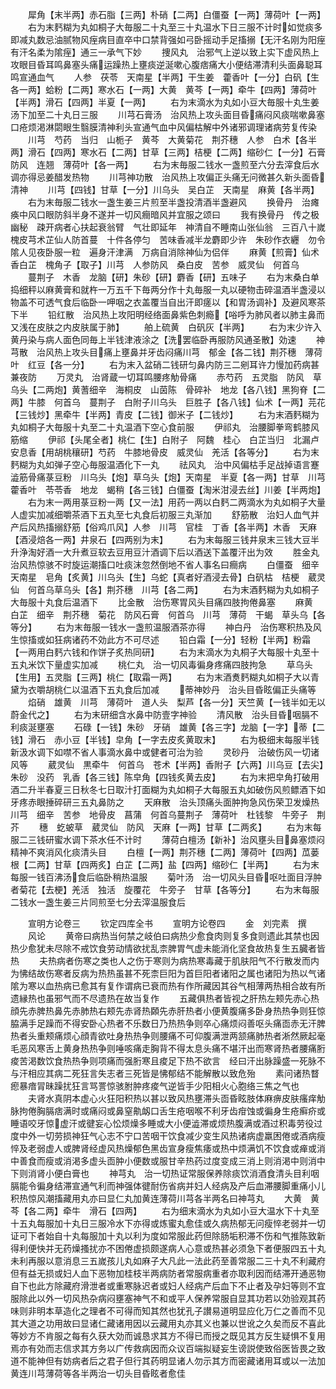 <!-- { "loadSidebar": true } -->
　　犀角【末半两】赤石脂【三两】朴硝【二两】白僵蚕【一两】薄荷叶【一两】
　　右为末麫糊为丸如桐子大毎服二十丸至三十丸温水下日三服不计时如觉痰多即减丸数忌油腻物风痓病目直卒中口禁背强如弓卧摇动手足搐搦【无汗名刚为阳痓有汗名柔为隂痓】通三一承气下妙
　　捜风丸　治邪气上逆以致上实下虚风热上攻眼目昏耳鸣鼻塞头痛运躁热上壅痰逆涎嗽心腹痞痛大小便结滞清利头面鼻聪耳鸣宣通血气
　　人参　茯苓　天南星【半两】干生姜　藿香叶【一分】白矾【生各一两】蛤粉【二两】寒水石【一两】大黄　黄芩【一两】牵牛【四两】薄荷叶【半两】滑石【四两】半夏【一两】
　　右为末滴水为丸如小豆大毎服十丸生姜汤下加至二十丸日三服
　　川芎石膏汤　治风热上攻头面目昏痛闷风痰喘嗽鼻塞口疮烦渇淋閟眼生翳膜清神利头宣通气血中风偏枯解中外诸邪调理诸病劳复传染
　　川芎　芍药　当归　山栀子　黄芩　大黄菊花　荆芥穗　人参　白术【各半两】滑石【四两】寒水石【二两】甘草【三两】桔梗【二两】缩砂仁【一分】石膏　防风　连翘　薄荷叶【各一两】
　　右为末毎服二钱水一盏煎至六分去滓食后水调亦得忌姜醋发热物
　　川芎神功散　治风热上攻偏正头痛无问微甚久新头面昏清神
　　川芎【四钱】甘草【一分】川乌头　吴白芷　天南星　麻黄【各半两】
　　右为末毎服二钱水一盏生姜三片煎至半盏投清酒半盏避风
　　换骨丹　治瘫痪中风口眼防斜半身不遂并一切风癎暗风并宜服之颂曰
　　我有换骨丹　传之极幽秘　疎开病者心扶起衰翁臂　气壮即延年　神清自不睡南山张仙翁　三百八十嵗　槐皮芎术芷仙人防首蔓　十件各停匀　苦味香减半龙麝即少许　朱砂作衣纒　勿令隂人见夜卧服一粒　遍身汗津满　万病自消除神仙为侣伴
　　麻黄【煎膏】仙术　香白芷　槐角子【取子】川芎　人参防风　桑白皮　苦参　威灵仙　何首乌
　　蔓荆子　木香　龙脑【研】朱砂【研】麝香【研】五味子
　　右为末桑白单捣细秤以麻黄膏和就杵一万五千下毎两分作十丸毎服一丸以硬物击碎温酒半盏浸以物盖不可透气食后临卧一呷咽之衣盖覆当自出汗即瘥以【和胃汤调补】及避风寒茶下半
　　铅红散　治风热上攻阳明经络面鼻紫色刺瘾【唂呼为肺风者以肺主鼻而又浅在皮肤之内皮肤属于肺】
　　舶上硫黄　白矾灰【半两】
　　右为末少许入黄丹染与病人面色同毎上半钱津液涂之【洗罢临卧再服防风通圣散】効速
　　神芎散　治风热上攻头目痛上壅鼻并牙齿闷痛川芎　郁金【各二钱】荆芥穗　薄荷叶　红豆【各一分】
　　右为末入盆硝二钱研匀鼻内防三二剜耳许力慢加药病甚兼夜防
　　万灵丸　治肾蔵一切耳鸣腰疼觔骨痛
　　赤芍药　五灵脂　防风　草乌头【二两炮】黄蓍细辛　海桐皮　山茵陈　骨碎补　地龙【各八钱】黑狗脊【二两】牛膝　何首乌　蔓荆子　白附子川乌头　巨胜子【各八钱】仙术【一两】芫花【三钱炒】黑牵牛【半两】青皮【二钱】御米子【二钱炒】
　　右为末酒麫糊为丸如桐子大毎服十丸至二十丸温酒下空心食前服
　　伊祁丸　治腰脚拳弯鹤膝风筋缩
　　伊祁【头尾全者】桃仁【生】白附子　阿魏　桂心　白芷当归　北漏卢　安息香【用胡桃穰研】芍药　牛膝地骨皮　威灵仙　羌活【各等分】
　　右为末麫糊为丸如弹子空心毎服温酒化下一丸
　　祛风丸　治中风偏枯手足战掉语言蹇澁筋骨痛菉豆粉　川乌头【炮】草乌头【炮】天南星　半夏【各一两】甘草　川芎　藿香叶　苓苓香　地龙　蝎稍【各三钱】白僵蚕【淘米泔浸去丝】川姜【半两炮】
　　右为末一两用菉豆粉一两【又一法】用药一两以白麫二两滴水为丸如桐子大量人虚实加减细嚼茶酒下五丸至七丸食后初服三丸渐加
　　舒筋散　治妇人血气并产后风热搐搦舒筋【俗鸡爪风】人参　川芎　官桂　丁香【各半两】木香　天麻【酒浸焙各一两】井泉石【四两别为末】
　　右为末每服三钱井泉末三钱大豆半升浄淘好酒一大升煮豆软去豆用豆汁酒调下后以酒送下盖覆汗出为效
　　胜金丸　治风热惊骇不时旋运潮搐口吐痰沫忽然倒地不省人事名曰癎病
　　白僵蚕　细辛　天南星　皂角【炙黄】川乌头【生】乌蛇【真者好酒浸去骨】白矾枯　桔梗　葳灵仙　何首乌草乌头【各】荆芥穗　川芎【各二两】
　　右为末酒麫糊为丸如桐子大毎服十丸食后温酒下
　　比金散　治伤寒胃风头目痛四肢拘倦鼻塞
　　麻黄　白芷　细辛　荆芥穗　菊花　防风石膏　何首乌　川芎　薄荷　干蝎　草头乌【各等分】
　　右为末毎服一钱水一盏煎温服酒茶亦得
　　神白丹　治伤寒积热及风生惊搐或如狂病诸药不効此方不可尽述
　　铅白霜【一分】轻粉【半两】粉霜【一两用白麫六钱和作饼子炙热同研】
　　右为末滴水为丸桐子大每服十丸至十五丸米饮下量虚实加减
　　桃仁丸　治一切风毒徧身疼痛四肢拘急
　　草乌头【生用】五灵脂【三两】桃仁【取霜一两】
　　右为末酒煑麫糊丸如桐子大以青黛为衣嚼胡桃仁以温酒下五丸食后加减
　　蒂神妙丹　治头目昏眩偏正头痛等
　　焰硝　雄黄　川芎　薄荷叶　道人头　梨芦【各一分】天竺黄【一钱半如无以蔚金代之】
　　右为末研细含水鼻中防壹字神验
　　清风散　治头目昏咽膈不利痰涎壅塞
　　石碌【一钱】朱砂　牙硝　雄黄【各三字】龙脑【一字】蒂【二钱】滑石　赤小豆【半钱】皁角【一字去皮炙黄取末】
　　右为极细末每服半钱新汲水调下如噤不省人事滴水鼻中或健者可治为验
　　灵砂丹　治破伤风一切诸风等
　　葳灵仙　黒牵牛　何首乌　苍术【半两】香附子【六两】川乌豆【去尖】朱砂　没药　乳香【各三钱】陈皁角【四钱炙黄去皮】
　　右为末把皁角打破用酒二升半春夏三日秋冬七日取汁打面糊为丸如桐子大每服五丸如破伤风煎鳔酒下如牙疼赤眼捶碎研三五丸鼻防之
　　天麻散　治头顶痛头面肿拘急风伤荣卫发燥热川芎　细辛　苦参　地骨皮　菖蒲　何首乌蔓荆子　薄荷叶　杜钱黎　牛旁子　荆芥
　　穗　虼蚾草　葳灵仙　防风　天麻【一两】甘草【二两炙】
　　右为末每服二三钱研蜜水调下茶水任不计时
　　薄荷白檀汤【新补】治风壅头目鼻塞烦闷精神不爽消风化痰清头目
　　白檀【一两】荆芥穗【二两】薄荷叶【四两】苽蒌根【二两】甘草【四两炙】白芷【二两】盐【四两】缩砂仁【半两】
　　右为末每服一钱百沸汤食后临卧稍热温服
　　菊叶汤　治一切风头目昏呕吐面目浮肿者菊花【去梗】羌活　独活　旋覆花　牛旁子　甘草【各等分】
　　右为末每服二钱水一盏生姜三片同煎至七分去滓温服食后






　　宣明方论卷三
　　钦定四库全书
　　宣明方论卷四
　　金　刘完素　撰
　　风论
　　黄帝曰病热当何禁之岐伯曰病热少愈食肉则复多食则遗此其禁也因热少愈犹未尽除不戒饮食劳动情欲扰乱柰脾胃气虚未能消化坚食故热复生五臓者皆热
　　夫热病者伤寒之类也人之伤于寒则为病热寒毒藏于肌肤阳气不行散发而内为怫结故伤寒者反病为热热虽甚不死柰巨阳为首巨阳者诸阳之属也诸阳为热以气诸隂为寒以血热病已愈其有复作谓病已衰而热有作所藏因其谷气相薄两热相合故有所遗縁热也虽邪气而不尽遗热在故当复作
　　五藏俱热者皆视之肝热左颊先赤心热顔先赤脾热鼻先赤肺热右颊先赤肾热頥先赤肝热者小便黄腹痛多卧身热热争则狂惊脇满手足躁而不得安卧心热者不乐数日乃热热争则卒心痛烦闷善呕头痛靣赤无汗脾热者头重颊痛烦心顔青欲吐身热热争则腰痛不可仰腹满泄两颔痛肺热者淅然厥起毫毛恶风寒舌上黄身热热争则唾咳痛走胸背不得太息头痛不堪汗出而寒肾热者腰痛胻痠苦渇数饮食热热争则项痛而强胻寒且痠足下热不欲言　经曰汗出脉躁盛一死脉不与汗相应其病二死狂言失志者三死皆是怫郁结不能解散以致危殆
　　素问诸热瞀瘛暴瘖冐昧躁扰狂言骂詈惊骇胕肿疼痠气逆皆手少阳相火心胞络三焦之气也
　　夫肾水真阴本虚心火狂阳积热以甚以致风热壅滞头靣昏眩肢体麻痹皮肤瘙痒觔脉拘倦胸膈痞满时或痛闷或鼻窒鼽衂口舌生疮咽喉不利牙齿疳蚀或徧身生疮癣疥或睡语咬牙惊虚汗或徤妄心忪烦燥多睡或大小便澁滞或烦热腹满或酒过积毒劳役过度中外一切劳损神狂气心志不宁口苦咽干饮食减少变生风热诸病虚羸困倦或酒病瘦悴及老弱虚人或脾肾经虚风热燥郁色黑齿宣身瘦焦痿或热中烦满饥不饮食或瘅或消中善食而瘦或消渇多虚头靣肿小便数或服甘辛热药过度变成三消上则消渇中则消中下则消肾小便白膏也
　　神芎丸　治一切热证常服保养除痰饮消酒食清头目利咽膈能令徧身结滞宣通气利而神强体徤耐伤省病并妇人经病及产后血滞腰脚重痛小儿积热惊风潮搐藏用丸亦曰显仁丸加黄连薄荷川芎各半两名曰神芎丸
　　大黄　黄芩【各二两】牵牛　滑石【四两】
　　右为细末滴水为丸如小豆大温水下十丸至十五丸每服加十丸日三服冷水下亦得或炼蜜丸愈佳或久病热郁无问瘦悴老弱并一切证可下者始自十丸每服加十丸以利为度如常服此药但除肠垢积滞不伤和气推陈致新得利便快并无药燥搔扰亦不困倦虚损颇遂病人心意或热甚必须急下者便服四五十丸未利再服以意消息三五嵗孩儿丸如麻子大凡此一法此药至善常服二三十丸不利藏府但有益无损或妇人血下恶物加桂枝半两病防者常服病重者亦取利因而结滞开通恶物自下也此方除藏府滑泄者或重寒脉迟者或妇人经病产后血下不止者及孕妇等则不宜服除此以外一切风热杂病闷壅塞神气不和或平人保养常服自显其功若以効验观其药味则非明本草造化之理者不可得而知其然也犹孔子讃易道明显应化万仁之善而不见其大道之功用故曰显诸仁藏诸用因以云藏用丸亦其义也兼以世讹之久矣而反不喜此等妙方不肯服之每有久获大効而诚恳求其方不得已而授之既见其方反生疑惧不复用焉亦有効而志信求其方务以广传救病因而众议百端拟疑妄生谤説使致俗医皆畏之致道不能神但有妨病者后之君子但行其药明显诸人勿示其方而密藏诸用耳或以一法加黄连川芎薄荷等各半两治一切头目昏眩者愈佳
